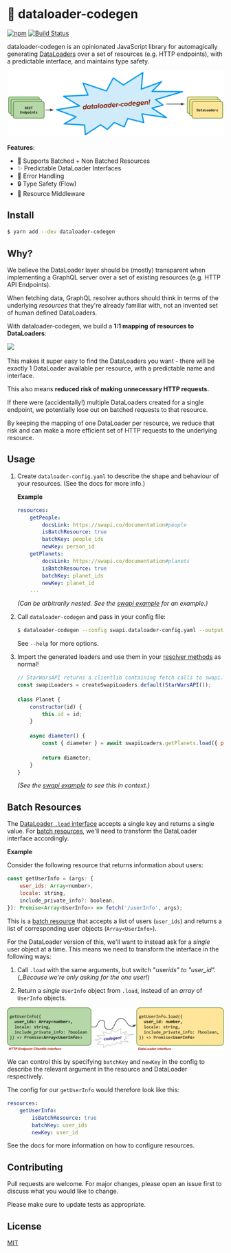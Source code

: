 # 🤖 dataloader-codegen

[![npm](https://img.shields.io/npm/v/dataloader-codegen.svg)](https://yarn.pm/dataloader-codegen)
[![Build Status](https://travis-ci.org/Yelp/dataloader-codegen.svg?branch=master)](https://travis-ci.org/Yelp/dataloader-codegen)

dataloader-codegen is an opinionated JavaScript library for automagically generating [DataLoaders](https://github.com/graphql/dataloader) over a set of resources (e.g. HTTP endpoints), with a predictable interface, and maintains type safety.

![header](./images/header.png)

**Features**:

-   🚚 Supports Batched + Non Batched Resources
-   ✨ Predictable DataLoader Interfaces
-   🐛 Error Handling
-   🔒 Type Safety (Flow)
-   🔧 Resource Middleware

## Install

```bash
$ yarn add --dev dataloader-codegen
```

## Why?

We believe the DataLoader layer should be (mostly) transparent when implementing
a GraphQL server over a set of existing resources (e.g. HTTP API Endpoints).

When fetching data, GraphQL resolver authors should think in terms of the
underlying _resources_ that they're already familiar with, not an invented set
of human defined DataLoaders.

With dataloader-codegen, we build a **1:1 mapping of resources to DataLoaders**:

<img src="https://raw.githubusercontent.com/Yelp/dataloader-codegen/master/images/mapping.png" height="400" />

This makes it super easy to find the DataLoaders you want - there will be
exactly 1 DataLoader available per resource, with a predictable name and interface.

This also means **reduced risk of making unnecessary HTTP requests.**

If there were (accidentally!) multiple DataLoaders created for a single
endpoint, we potentially lose out on batched requests to that
resource.

By keeping the mapping of one DataLoader per resource, we reduce that risk
and can make a more efficient set of HTTP requests to the underlying resource.

## Usage

1. Create `dataloader-config.yaml` to describe the shape and behaviour of your resources. (See the docs for more info.)

    **Example**

    ```yaml
    resources:
        getPeople:
            docsLink: https://swapi.co/documentation#people
            isBatchResource: true
            batchKey: people_ids
            newKey: person_id
        getPlanets:
            docsLink: https://swapi.co/documentation#planets
            isBatchResource: true
            batchKey: planet_ids
            newKey: planet_id
        ...
    ```

    _(Can be arbitrarily nested. See the [swapi example](./examples/swapi/swapi.dataloader-config.yaml) for an example.)_

2. Call `dataloader-codegen` and pass in your config file:

    ```bash
    $ dataloader-codegen --config swapi.dataloader-config.yaml --output swapi-loaders.js
    ```

    See `--help` for more options.

3. Import the generated loaders and use them in your [resolver methods](https://www.apollographql.com/docs/graphql-tools/resolvers/) as normal!

    ```js
    // StarWarsAPI returns a clientlib containing fetch calls to swapi.co
    const swapiLoaders = createSwapiLoaders.default(StarWarsAPI());

    class Planet {
        constructor(id) {
            this.id = id;
        }

        async diameter() {
            const { diameter } = await swapiLoaders.getPlanets.load({ planet_id: this.id });

            return diameter;
        }
    }
    ```

    _(See the [swapi example](./examples/swapi/swapi-server.js) to see this in context.)_

## Batch Resources

The [DataLoader `.load` interface](https://github.com/graphql/dataloader#loadkey)
accepts a single key and returns a single value. For [batch resources](https://www.codementor.io/blog/batch-endpoints-6olbjay1hd), we'll need to transform the DataLoader interface accordingly.

**Example**

Consider the following resource that returns information about users:

```js
const getUserInfo = (args: {
    user_ids: Array<number>,
    locale: string,
    include_private_info?: boolean,
}): Promise<Array<UserInfo>> => fetch('/userInfo', args);
```

This is a [batch resource](https://www.codementor.io/blog/batch-endpoints-6olbjay1hd) that accepts a list of users (`user_ids`) and returns a list of corresponding user objects (`Array<UserInfo>`).

For the DataLoader version of this, we'll want to instead ask for a _single_ user
object at a time. This means we need to transform the interface in the following
ways:

1. Call `.load` with the same arguments, but switch "user*ids" to "user_id".
   (\_Because we're only asking for the one user!*)

2. Return a _single_ `UserInfo` object from `.load`, instead of an _array_ of
   `UserInfo` objects.

![demo!](./images/demo.png)

We can control this by specifying `batchKey` and `newKey` in the config to
describe the relevant argument in the resource and DataLoader respectively.

The config for our `getUserInfo` would therefore look like this:

```yaml
resources:
    getUserInfo:
        isBatchResource: true
        batchKey: user_ids
        newKey: user_id
```

See the docs for more information on how to configure resources.

## Contributing

Pull requests are welcome. For major changes, please open an issue first to discuss what you would like to change.

Please make sure to update tests as appropriate.

## License

[MIT](https://choosealicense.com/licenses/mit/)
